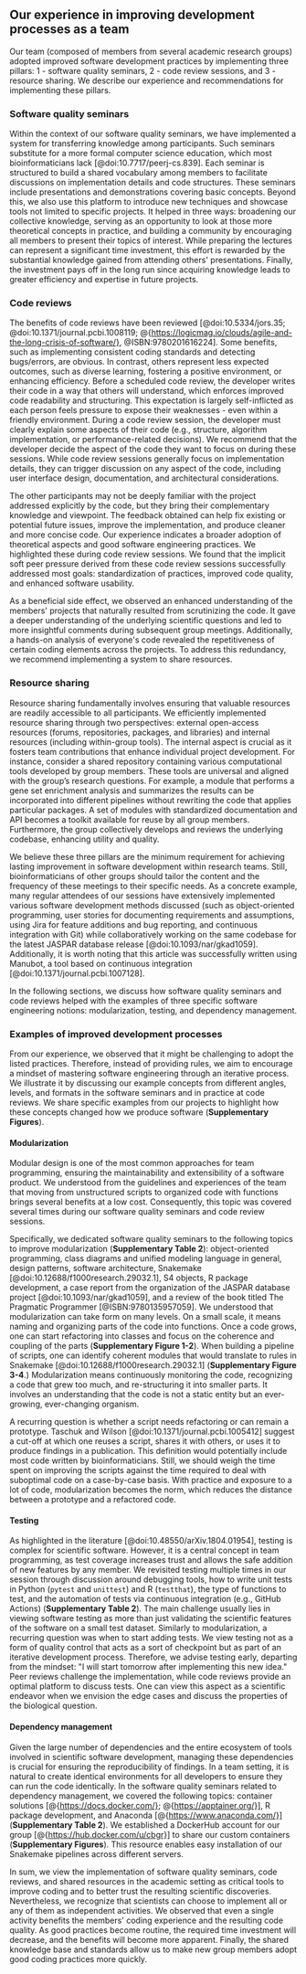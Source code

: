 ## Our experience in improving development processes as a team ##

Our team (composed of members from several academic research groups) adopted improved software development practices by implementing three pillars: 1 - software quality seminars, 2 - code review sessions, and 3 - resource sharing.
We describe our experience and recommendations for implementing these pillars.

### Software quality seminars ###

Within the context of our software quality seminars, we have implemented a system for transferring knowledge among participants.
Such seminars substitute for a more formal computer science education, which most bioinformaticians lack [@doi:10.7717/peerj-cs.839].
Each seminar is structured to build a shared vocabulary among members to facilitate discussions on implementation details and code structures. 
These seminars include presentations and demonstrations covering basic concepts.
Beyond this, we also use this platform to introduce new techniques and showcase tools not limited to specific projects.
It helped in three ways: broadening our collective knowledge, serving as an opportunity to look at those more theoretical concepts in practice, and building a community by encouraging all members to present their topics of interest.
While preparing the lectures can represent a significant time investment, this effort is rewarded by the substantial knowledge gained from attending others' presentations.
Finally, the investment pays off in the long run since acquiring knowledge leads to greater efficiency and expertise in future projects.

### Code reviews ###

The benefits of code reviews have been reviewed [@doi:10.5334/jors.35; @doi:10.1371/journal.pcbi.1008119; @{https://logicmag.io/clouds/agile-and-the-long-crisis-of-software/}, @ISBN:9780201616224].
Some benefits, such as implementing consistent coding standards and detecting bugs/errors, are obvious.
In contrast, others represent less expected outcomes, such as diverse learning, fostering a positive environment, or enhancing efficiency.
Before a scheduled code review, the developer writes their code in a way that others will understand, which enforces improved code readability and structuring.
This expectation is largely self-inflicted as each person feels pressure to expose their weaknesses - even within a friendly environment.
During a code review session, the developer must clearly explain some aspects of their code (e.g., structure, algorithm implementation, or performance-related decisions).
We recommend that the developer decide the aspect of the code they want to focus on during these sessions.
While code review sessions generally focus on implementation details, they can trigger discussion on any aspect of the code, including user interface design, documentation, and architectural considerations.

The other participants may not be deeply familiar with the project addressed explicitly by the code, but they bring their complementary knowledge and viewpoint.
The feedback obtained can help fix existing or potential future issues, improve the implementation, and produce cleaner and more concise code.
Our experience indicates a broader adoption of theoretical aspects and good software engineering practices.
We highlighted these during code review sessions.
We found that the implicit soft peer pressure derived from these code review sessions successfully addressed most goals: standardization of practices, improved code quality, and enhanced software usability.

As a beneficial side effect, we observed an enhanced understanding of the members' projects that naturally resulted from scrutinizing the code.
It gave a deeper understanding of the underlying scientific questions and led to more insightful comments during subsequent group meetings.
Additionally, a hands-on analysis of everyone's code revealed the repetitiveness of certain coding elements across the projects.
To address this redundancy, we recommend implementing a system to share resources.

### Resource sharing ###

Resource sharing fundamentally involves ensuring that valuable resources are readily accessible to all participants.
We efficiently implemented resource sharing through two perspectives: external open-access resources (forums, repositories, packages, and libraries) and internal resources (including within-group tools).
The internal aspect is crucial as it fosters team contributions that enhance individual project development.
For instance, consider a shared repository containing various computational tools developed by group members.
These tools are universal and aligned with the group’s research questions.
For example, a module that performs a gene set enrichment analysis and summarizes the results can be incorporated into different pipelines without rewriting the code that applies particular packages.
A set of modules with standardized documentation and API becomes a toolkit available for reuse by all group members.
Furthermore, the group collectively develops and reviews the underlying codebase, enhancing utility and quality.

We believe these three pillars are the minimum requirement for achieving lasting improvement in software development within research teams.
Still, bioinformaticians of other groups should tailor the content and the frequency of these meetings to their specific needs.
As a concrete example, many regular attendees of our sessions have extensively implemented various software development methods discussed (such as object-oriented programming, user stories for documenting requirements and assumptions, using Jira for feature additions and bug reporting, and continuous integration with Git) while collaboratively working on the same codebase for the latest JASPAR database release [@doi:10.1093/nar/gkad1059].
Additionally, it is worth noting that this article was successfully written using Manubot, a tool based on continuous integration [@doi:10.1371/journal.pcbi.1007128].

In the following sections, we discuss how software quality seminars and code reviews helped with the examples of three specific software engineering notions: modularization, testing, and dependency management.

### Examples of improved development processes ###

From our experience, we observed that it might be challenging to adopt the listed practices.
Therefore, instead of providing rules, we aim to encourage a mindset of mastering software engineering through an iterative process.
We illustrate it by discussing our example concepts from different angles, levels, and formats in the software seminars and in practice at code reviews.
We share specific examples from our projects to highlight how these concepts changed how we produce software (**Supplementary Figures**).

#### Modularization ####

Modular design is one of the most common approaches for team programming, ensuring the maintainability and extensibility of a software product.
We understood from the guidelines and experiences of the team that moving from unstructured scripts to organized code with functions brings several benefits at a low cost.
Consequently, this topic was covered several times during our software quality seminars and code review sessions.

Specifically, we dedicated software quality seminars to the following topics to improve modularization (**Supplementary Table 2**): object-oriented programming, class diagrams and unified modeling language in general, design patterns, software architecture, Snakemake [@doi:10.12688/f1000research.29032.1], S4 objects, R package development, a case report from the organization of the JASPAR database project [@doi:10.1093/nar/gkad1059], and a review of the book titled The Pragmatic Programmer [@ISBN:9780135957059].
We understood that modularization can take form on many levels. On a small scale, it means naming and organizing parts of the code into functions.
Once a code grows, one can start refactoring into classes and focus on the coherence and coupling of the parts (**Supplementary Figure 1-2**).
When building a pipeline of scripts, one can identify coherent modules that would translate to rules in Snakemake [@doi:10.12688/f1000research.29032.1] (**Supplementary Figure 3-4**.)
Modularization means continuously monitoring the code, recognizing a code that grew too much, and re-structuring it into smaller parts.
It involves an understanding that the code is not a static entity but an ever-growing, ever-changing organism.

A recurring question is whether a script needs refactoring or can remain a prototype.
Taschuk and Wilson [@doi:10.1371/journal.pcbi.1005412] suggest a cut-off at which one reuses a script, shares it with others, or uses it to produce findings in a publication.
This definition would potentially include most code written by bioinformaticians.
Still, we should weigh the time spent on improving the scripts against the time required to deal with suboptimal code on a case-by-case basis.
With practice and exposure to a lot of code, modularization becomes the norm, which reduces the distance between a prototype and a refactored code.

#### Testing ####

As highlighted in the literature [@doi:10.48550/arXiv.1804.01954], testing is complex for scientific software.
However, it is a central concept in team programming, as test coverage increases trust and allows the safe addition of new features by any member.
We revisited testing multiple times in our session through discussion around debugging tools, how to write unit tests in Python (```pytest``` and ```unittest```) and R (```testthat```), the type of functions to test, and the automation of tests via continuous integration (e.g., GitHub Actions) (**Supplementary Table 2**).
The main challenge usually lies in viewing software testing as more than just validating the scientific features of the software on a small test dataset.
Similarly to modularization, a recurring question was when to start adding tests.
We view testing not as a form of quality control that acts as a sort of checkpoint but as part of an iterative development process.
Therefore, we advise testing early, departing from the mindset: "I will start tomorrow after implementing this new idea."
Peer reviews challenge the implementation, while code reviews provide an optimal platform to discuss tests.
One can view this aspect as a scientific endeavor when we envision the edge cases and discuss the properties of the biological question.

#### Dependency management ####

Given the large number of dependencies and the entire ecosystem of tools involved in scientific software development, managing these dependencies is crucial for ensuring the reproducibility of findings.
In a team setting, it is natural to create identical environments for all developers to ensure they can run the code identically. 
In the software quality seminars related to dependency management, we covered the following topics: container solutions [@{https://docs.docker.com/}; @{https://apptainer.org/}], R package development, and Anaconda [@{https://www.anaconda.com/}] (**Supplementary Table 2**).
We established a DockerHub account for our group [@{https://hub.docker.com/u/cbgr}] to share our custom containers (**Supplementary Figures**).
This resource enables easy installation of our Snakemake pipelines across different servers.

In sum, we view the implementation of software quality seminars, code reviews, and shared resources in the academic setting as critical tools to improve coding and to better trust the resulting scientific discoveries.
Nevertheless, we recognize that scientists can choose to implement all or any of them as independent activities.
We observed that even a single activity benefits the members' coding experience and the resulting code quality.
As good practices become routine, the required time investment will decrease, and the benefits will become more apparent.
Finally, the shared knowledge base and standards allow us to make new group members adopt good coding practices more quickly.